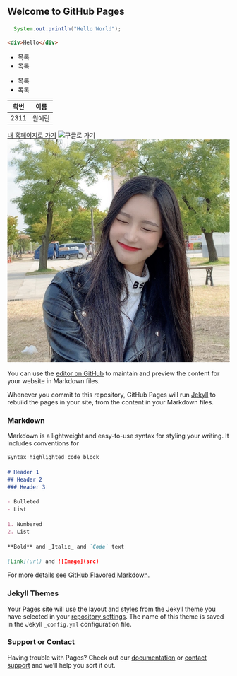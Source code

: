## Welcome to GitHub Pages

```java
  System.out.println("Hello World");
```
```html
<div>Hello</div>
```

* 목록
* 목록

- 목록
- 목록

| 학번 | 이름 |
| ---- | --- |
| 2311 | 원예린|

[내 홈페이지로 가기](https://yeLyn36.github.io)
![구글로 가기](https://www.google.com/images/branding/googlelogo/1x/googlelogo_color_272x92dp.png)
![내 프로필 사진](my_picture.JPG)

You can use the [editor on GitHub](https://github.com/yeLyn36/yeLyn36.github.io/edit/master/index.md) to maintain and preview the content for your website in Markdown files.

Whenever you commit to this repository, GitHub Pages will run [Jekyll](https://jekyllrb.com/) to rebuild the pages in your site, from the content in your Markdown files.

### Markdown

Markdown is a lightweight and easy-to-use syntax for styling your writing. It includes conventions for

```markdown
Syntax highlighted code block

# Header 1
## Header 2
### Header 3

- Bulleted
- List

1. Numbered
2. List

**Bold** and _Italic_ and `Code` text

[Link](url) and ![Image](src)
```

For more details see [GitHub Flavored Markdown](https://guides.github.com/features/mastering-markdown/).

### Jekyll Themes

Your Pages site will use the layout and styles from the Jekyll theme you have selected in your [repository settings](https://github.com/yeLyn36/yeLyn36.github.io/settings). The name of this theme is saved in the Jekyll `_config.yml` configuration file.

### Support or Contact

Having trouble with Pages? Check out our [documentation](https://help.github.com/categories/github-pages-basics/) or [contact support](https://github.com/contact) and we’ll help you sort it out.
